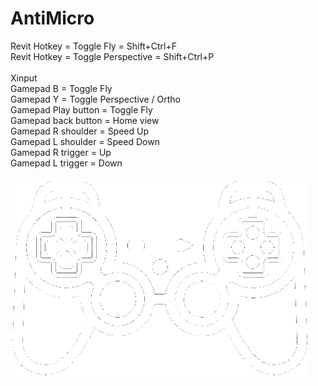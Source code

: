 # AntiMicro

Revit Hotkey = Toggle Fly = Shift+Ctrl+F\
Revit Hotkey = Toggle Perspective = Shift+Ctrl+P\
\
Xinput\
Gamepad B = Toggle Fly\
Gamepad Y = Toggle Perspective / Ortho\
Gamepad Play button = Toggle Fly\
Gamepad back button = Home view\
Gamepad R shoulder = Speed Up\
Gamepad L shoulder = Speed Down\
Gamepad R trigger = Up\
Gamepad L trigger = Down\
\
![Screenshot](https://raw.githubusercontent.com/ErwinMeulman/AntiMicro/master/game-controllers.png)
